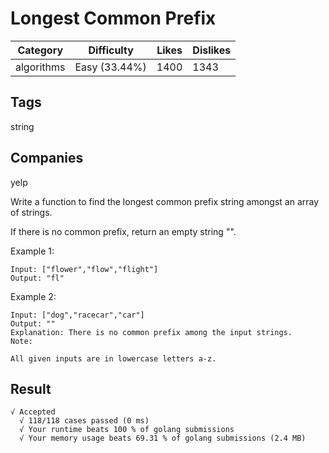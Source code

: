 # Longest Common Prefix
|Category|	Difficulty|	Likes|	Dislikes|
-|-|-|-
|algorithms|	Easy (33.44%)|	1400	|1343|
## Tags
string

## Companies
yelp

Write a function to find the longest common prefix string amongst an array of strings.

If there is no common prefix, return an empty string "".

Example 1:
```
Input: ["flower","flow","flight"]
Output: "fl"
```
Example 2:
```
Input: ["dog","racecar","car"]
Output: ""
Explanation: There is no common prefix among the input strings.
Note:

All given inputs are in lowercase letters a-z.
```

## Result
```
√ Accepted
  √ 118/118 cases passed (0 ms)
  √ Your runtime beats 100 % of golang submissions
  √ Your memory usage beats 69.31 % of golang submissions (2.4 MB)
```